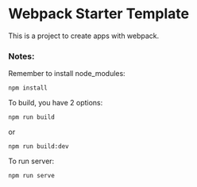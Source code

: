 # Webpack Starter Template

This is a project to create apps with webpack.

### Notes: 
Remember to install node_modules:
```
npm install
```
To build, you have 2 options:
```
npm run build
```
or
```
npm run build:dev
```
To run server:
```
npm run serve
```

